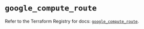 # `google_compute_route`

Refer to the Terraform Registry for docs: [`google_compute_route`](https://registry.terraform.io/providers/hashicorp/google-beta/6.50.0/docs/resources/google_compute_route).
